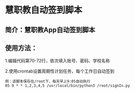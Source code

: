 # 慧职教自动签到脚本

## 简介：慧职教App自动签到脚本

## 使用方法：
1.编辑代码第70-72行，依次填入账号、密码、学校名称

2.使用crontab设置周期性计划任务，每个工作日自动签到
  ```
  例：该脚本保存在/root下，每天早上9:05自动执行
  05 9 * * 1,2,3,4,5 /usr/local/bin/python3 /root/signIn.py
  ```

